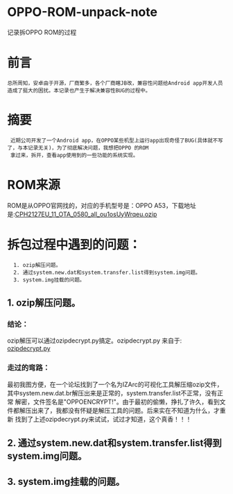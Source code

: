 # OPPO-ROM-unpack-note
记录拆OPPO ROM的过程

# 前言
    总所周知，安卓由于开源，厂商繁多，各个厂商瞎JB改，兼容性问题给Android app开发人员造成了挺大的困扰。本记录也产生于解决兼容性BUG的过程中。

# 摘要
     近期公司开发了一个Android app，在OPPO某些机型上运行app出现奇怪了BUG(具体就不写了，与本记录无关)，为了彻底解决问题，我想把OPPO 的ROM
     拿过来，拆开，查看app使用到的一些功能的系统实现。
     
# ROM来源
ROM是从OPPO官网找的，对应的手机型号是：OPPO A53，下载地址是:[CPH2127EU_11_OTA_0580_all_ou1osUyWrqeu.ozip][2]

# 拆包过程中遇到的问题：
      1. ozip解压问题。
      2. 通过system.new.dat和system.transfer.list得到system.img问题。
      3. system.img挂载的问题。

## 1. ozip解压问题。
### 结论：
ozip解压可以通过ozipdecrypt.py搞定。ozipdecrypt.py 来自于: [ozipdecrypt.py][1]
### 走过的弯路：
最初我图方便，在一个论坛找到了一个名为IZArc的可视化工具解压缩ozip文件，其中system.new.dat.br解压出来是正常的，system.transfer.list不正常，没有正常
解密，文件签名是"OPPOENCRYPT!"。由于最初的偷懒，挣扎了许久，看到文件都解压出来了，我都没有怀疑是解压工具的问题。后来实在不知道为什么，才重新
找到了上述ozipdecrypt.py来试试，试过才知道，这个真香！！！

     
## 2. 通过system.new.dat和system.transfer.list得到system.img问题。

## 3. system.img挂载的问题。


[1]:https://github.com/bkerler/oppo_ozip_decrypt/blob/master/ozipdecrypt.py
[2]:https://assorted.downloads.oppo.com/firmware/CPH2127/CPH2127EU_11_OTA_0580_all_ou1osUyWrqeu.ozip
